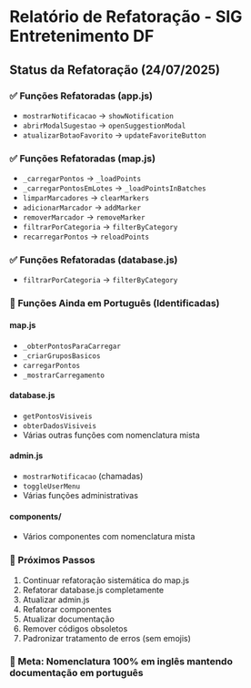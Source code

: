 # Relatório de Refatoração - SIG Entretenimento DF

## Status da Refatoração (24/07/2025)

### ✅ Funções Refatoradas (app.js)
- `mostrarNotificacao` → `showNotification`
- `abrirModalSugestao` → `openSuggestionModal`
- `atualizarBotaoFavorito` → `updateFavoriteButton`

### ✅ Funções Refatoradas (map.js)
- `_carregarPontos` → `_loadPoints`
- `_carregarPontosEmLotes` → `_loadPointsInBatches`
- `limparMarcadores` → `clearMarkers`
- `adicionarMarcador` → `addMarker`
- `removerMarcador` → `removeMarker`
- `filtrarPorCategoria` → `filterByCategory`
- `recarregarPontos` → `reloadPoints`

### ✅ Funções Refatoradas (database.js)
- `filtrarPorCategoria` → `filterByCategory`

### 🔄 Funções Ainda em Português (Identificadas)

#### map.js
- `_obterPontosParaCarregar`
- `_criarGruposBasicos`
- `carregarPontos`
- `_mostrarCarregamento`

#### database.js
- `getPontosVisiveis`
- `obterDadosVisiveis`
- Várias outras funções com nomenclatura mista

#### admin.js
- `mostrarNotificacao` (chamadas)
- `toggleUserMenu`
- Várias funções administrativas

#### components/
- Vários componentes com nomenclatura mista

### 📝 Próximos Passos
1. Continuar refatoração sistemática do map.js
2. Refatorar database.js completamente
3. Atualizar admin.js
4. Refatorar componentes
5. Atualizar documentação
6. Remover códigos obsoletos
7. Padronizar tratamento de erros (sem emojis)

### 🎯 Meta: Nomenclatura 100% em inglês mantendo documentação em português
